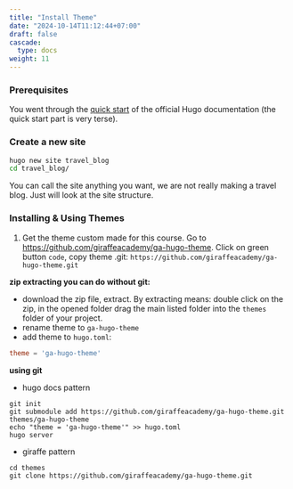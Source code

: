 ```yaml
---
title: "Install Theme"
date: "2024-10-14T11:12:44+07:00"
draft: false
cascade:
  type: docs
weight: 11
---
```


### Prerequisites

You went through the [quick start](https://gohugo.io/getting-started/quick-start/) of the official Hugo documentation (the quick start part is very terse).

### Create a new site

```bash
hugo new site travel_blog
cd travel_blog/
```

You can call the site anything you want, we are not really making a travel blog. Just will look at the site structure.

### Installing & Using Themes

1. Get the theme custom made for this course.
   Go to https://github.com/giraffeacademy/ga-hugo-theme.
   Click on green button `code`, copy theme .git:
   `https://github.com/giraffeacademy/ga-hugo-theme.git`

**zip extracting you can do without git:**

- download the zip file, extract. By extracting means: double click on the zip, in the opened folder drag the main listed folder into the `themes` folder of your project.
- rename theme to `ga-hugo-theme`
- add theme to `hugo.toml`:

```toml
theme = 'ga-hugo-theme'
```

**using git**

- hugo docs pattern

```shell
git init
git submodule add https://github.com/giraffeacademy/ga-hugo-theme.git themes/ga-hugo-theme
echo "theme = 'ga-hugo-theme'" >> hugo.toml
hugo server
```

- giraffe pattern

```shell
cd themes
git clone https://github.com/giraffeacademy/ga-hugo-theme.git
```
